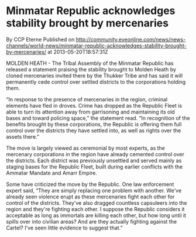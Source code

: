 # Minmatar Republic acknowledges stability brought by mercenaries
By CCP Eterne
Published on http://community.eveonline.com/news/news-channels/world-news/minmatar-republic-acknowledges-stability-brought-by-mercenaries/ at 2013-05-20T18:57:31Z

MOLDEN HEATH - The Tribal Assembly of the Minmatar Republic has released a statement praising the stability brought to Molden Heath by cloned mercenaries invited there by the Thukker Tribe and has said it will permanently cede control over settled districts to the corporations holding them.

“In response to the presence of mercenaries in the region, criminal elements have fled in droves. Crime has dropped as the Republic Fleet is able to turn its attention away from garrisoning and maintaining its old bases and toward policing space,” the statement read. “In recognition of the benefits brought by these corporations, the Republic is offering them full control over the districts they have settled into, as well as rights over the assets there.”

The move is largely viewed as ceremonial by most experts, as the mercenary corporations in the region have already cemented control over the districts. Each district was previously unsettled and served mainly as staging bases for the Republic Fleet, built during earlier conflicts with the Ammatar Mandate and Amarr Empire.

Some have criticized the move by the Republic. One law enforcement expert said, “They are simply replacing one problem with another. We've already seen violence erupt as these mercenaries fight each other for control of the districts. They've also dragged countless capsuleers into the region and they're fighting each other. I suppose the Republic considers it acceptable as long as immortals are killing each other, but how long until it spills over into civilian areas? And are they actually fighting against the Cartel? I've seen little evidence to suggest that.”

